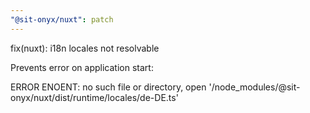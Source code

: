 ```yaml
---
"@sit-onyx/nuxt": patch
---
```


fix(nuxt): i18n locales not resolvable

Prevents error on application start:

ERROR ENOENT: no such file or directory, open '/node_modules/@sit-onyx/nuxt/dist/runtime/locales/de-DE.ts'
